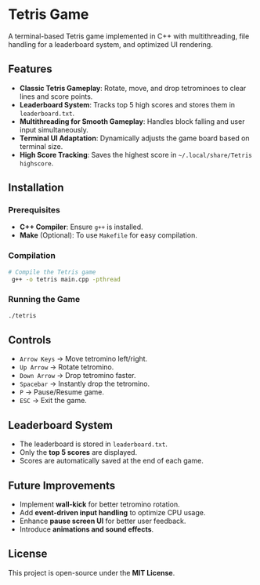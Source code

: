 # Tetris Game

A terminal-based Tetris game implemented in C++ with multithreading, file handling for a leaderboard system, and optimized UI rendering.

## Features
- **Classic Tetris Gameplay**: Rotate, move, and drop tetrominoes to clear lines and score points.
- **Leaderboard System**: Tracks top 5 high scores and stores them in `leaderboard.txt`.
- **Multithreading for Smooth Gameplay**: Handles block falling and user input simultaneously.
- **Terminal UI Adaptation**: Dynamically adjusts the game board based on terminal size.
- **High Score Tracking**: Saves the highest score in `~/.local/share/Tetris highscore`.

## Installation
### Prerequisites
- **C++ Compiler**: Ensure `g++` is installed.
- **Make** (Optional): To use `Makefile` for easy compilation.

### Compilation
```sh
# Compile the Tetris game
 g++ -o tetris main.cpp -pthread
```

### Running the Game
```sh
./tetris
```

## Controls
- `Arrow Keys` → Move tetromino left/right.
- `Up Arrow` → Rotate tetromino.
- `Down Arrow` → Drop tetromino faster.
- `Spacebar` → Instantly drop the tetromino.
- `P` → Pause/Resume game.
- `ESC` → Exit the game.

## Leaderboard System
- The leaderboard is stored in `leaderboard.txt`.
- Only the **top 5 scores** are displayed.
- Scores are automatically saved at the end of each game.

## Future Improvements
- Implement **wall-kick** for better tetromino rotation.
- Add **event-driven input handling** to optimize CPU usage.
- Enhance **pause screen UI** for better user feedback.
- Introduce **animations and sound effects**.

## License
This project is open-source under the **MIT License**.
